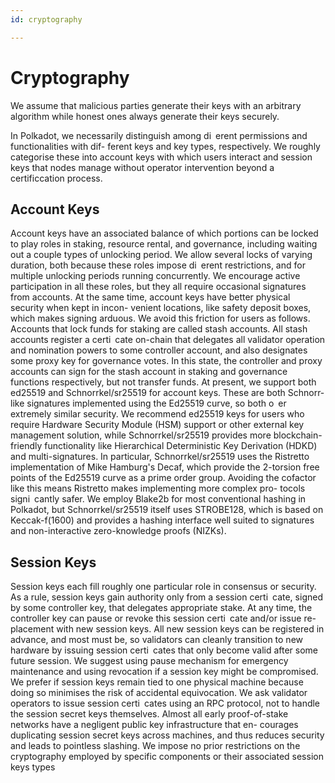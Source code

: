 ```yaml
---
id: cryptography

---
```


# Cryptography

We assume that malicious parties generate their keys with an arbitrary algorithm while
honest ones always generate their keys securely.

In Polkadot, we necessarily distinguish among di erent permissions and functionalities with dif-
ferent keys and key types, respectively. We roughly categorise these into account keys with which
users interact and session keys that nodes manage without operator intervention beyond a certificcation process.

## Account Keys

Account keys have an associated balance of which portions can be locked to play roles in staking,
resource rental, and governance, including waiting out a couple types of unlocking period. We
allow several locks of varying duration, both because these roles impose di erent restrictions, and
for multiple unlocking periods running concurrently.
We encourage active participation in all these roles, but they all require occasional signatures
from accounts. At the same time, account keys have better physical security when kept in incon-
venient locations, like safety deposit boxes, which makes signing arduous. We avoid this friction
for users as follows.
Accounts that lock funds for staking are called stash accounts. All stash accounts register a
certi cate on-chain that delegates all validator operation and nomination powers to some controller
account, and also designates some proxy key for governance votes. In this state, the controller and
proxy accounts can sign for the stash account in staking and governance functions respectively,
but not transfer funds.
At present, we support both ed25519 and Schnorrkel/sr25519 for account keys. These
are both Schnorr-like signatures implemented using the Ed25519 curve, so both o er extremely
similar security. We recommend ed25519 keys for users who require Hardware Security Module
(HSM) support or other external key management solution, while Schnorrkel/sr25519 provides
more blockchain-friendly functionality like Hierarchical Deterministic Key Derivation (HDKD)
and multi-signatures.
In particular, Schnorrkel/sr25519 uses the Ristretto implementation of Mike Hamburg's
Decaf, which provide the 2-torsion free points of the Ed25519 curve as a prime order
group. Avoiding the cofactor like this means Ristretto makes implementing more complex pro-
tocols signi cantly safer. We employ Blake2b for most conventional hashing in Polkadot, but
Schnorrkel/sr25519 itself uses STROBE128, which is based on Keccak-f(1600) and provides a
hashing interface well suited to signatures and non-interactive zero-knowledge proofs (NIZKs).

## Session Keys

Session keys each fill roughly one particular role in consensus or security. As a rule, session keys gain
authority only from a session certi cate, signed by some controller key, that delegates appropriate
stake.
At any time, the controller key can pause or revoke this session certi cate and/or issue re-
placement with new session keys. All new session keys can be registered in advance, and most
must be, so validators can cleanly transition to new hardware by issuing session certi cates that
only become valid after some future session. We suggest using pause mechanism for emergency
maintenance and using revocation if a session key might be compromised.
We prefer if session keys remain tied to one physical machine because doing so minimises the
risk of accidental equivocation. We ask validator operators to issue session certi cates using an
RPC protocol, not to handle the session secret keys themselves.
Almost all early proof-of-stake networks have a negligent public key infrastructure that en-
courages duplicating session secret keys across machines, and thus reduces security and leads to
pointless slashing.
We impose no prior restrictions on the cryptography employed by specific components or their
associated session keys types